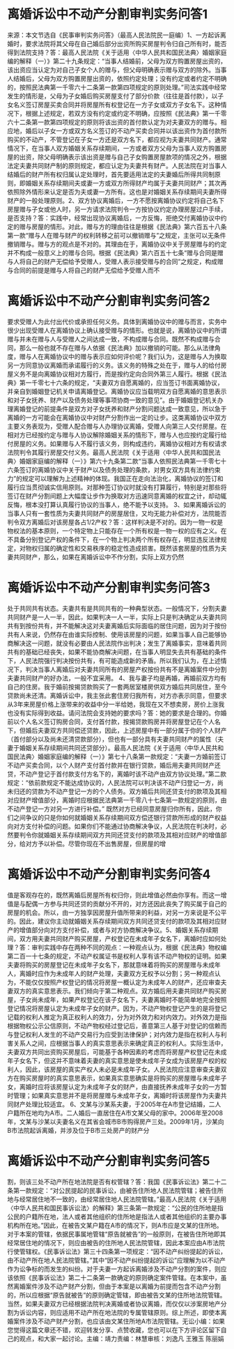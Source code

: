 # 离婚诉讼中不动产分割审判实务问答1

来源：本文节选自《民事审判实务问答》（最高人民法院民一庭编）1、一方起诉离婚时，要求法院将其父母在自己婚后部分出资所购买房屋判令归自己所有时，能否得到法院支持？答：最高人民法院《关于适用〈中华人民共和国民法典〉婚姻家庭编的解释（一）》第二十九条规定：“当事人结婚前，父母为双方购置房屋出资的，该出资应当认定为对自己子女个人的赠与，但父母明确表示赠与双方的除外。当事人结婚后，父母为双方购置房屋出资的，依照约定处理；没有约定或者约定不明确的，按照民法典第一千零六十二条第一款第四项规定的原则处理。”司法实践中经常发生的情形是，父母为子女婚后购买房屋支付了部分价款（往往是首付款），以子女名义签订房屋买卖合同并将房屋所有权登记在一方子女或双方子女名下。这种情况下，根据上述规定，若双方没有约定或约定不明确，应按照《民法典》第一千零六十二条第一款第四项规定的原则将该出资的首付款认定为对夫妻双方的赠与。相应地，婚后以子女一方或双方名义签订的不动产买卖合同并以该出资作为首付款所购买的不动产，不管登记在子女一方还是双方名下，都应视为夫妻共同财产。通常情况下，在当事人双方婚姻关系存续期间，一方或者双方父母为当事人双方购置房屋的出资，除父母明确表示该出资是赠与自己子女购置房屋款项的情况之外，根据法定夫妻共同财产制的原则规定，都应认定为夫妻共有财产。人民法院在对当事人结婚后的财产所有权归属认定处理时，首先要适用法定的夫妻婚后所得共同制原则，即婚姻关系存续期间夫或妻一方或双方所得财产均属于夫妻共同财产；其次再依照除外情形来认定是否为夫或妻一方所有。这也是对婚姻关系存续期间夫妻所得财产的一般处理原则。2、双方协议离婚后，一方不愿按离婚协议约定将自己名下房屋赠与子女或他人时，另一方请求法院判令一方按协议约定办理房屋过户手续，是否支持？答：实践中，经常出现协议离婚后，一方反悔，拒绝交付离婚协议中约定的赠与房屋的情形。对此，赠与方的理由往往是根据《民法典》第六百五十八条第一款“赠与人在赠与财产的权利转移之前可以撤销赠与”之规定，主张可以无条件撤销赠与。赠与方的观点是不对的。其理由在于，离婚协议中关于房屋赠与的约定并不构成一般意义上的赠与合同。根据《民法典》第六百五十七条“赠与合同是赠与人将自己的财产无偿给予受赠人，受赠人表示接受赠与的合同”之规定，构成赠与合同的前提是赠与人将自己的财产无偿给予受赠人而不

# 离婚诉讼中不动产分割审判实务问答2

要求受赠人为此付出代价或承担任何义务。具体到离婚协议中的赠与而言，实务中很少出现受赠人在离婚协议上确认接受赠与的情形。也就是说，离婚协议中的所谓赠与并未在赠与人与受赠人之间达成一致，不构成赠与合同。既然不构成赠与合同，那么一般也就不存在赠与人依据《民法典》加以撤销的可能。那么从法律角度，赠与人在离婚协议中的赠与表示应如何评价呢？我们认为，这是赠与人为换取另一方同意协议离婚而承诺履行的义务。该义务的特殊之处在于，赠与人的给付房屋义务不是向离婚协议相对方履行，而是按约定向合同外第三人履行。根据《民法典》第一千零七十六条的规定，“夫妻双方自愿离婚的，应当签订书面离婚协议，并亲自到婚姻登记机关申请离婚登记。离婚协议应当载明双方自愿离婚的意思表示和对子女抚养、财产以及债务处理等事项协商一致的意见”。由于婚姻登记机关办理离婚登记的前提条件是双方对子女抚养和财产分割问题达成一致意见，所以急于离婚的一方可能会在离婚协议中对财产分割作出一定的让步。这类离婚协议中双方主要义务表现为，受赠人配合赠与人办理协议离婚，受赠人向第三人交付房屋。在相对方已经按约定与赠与人协议解除婚姻关系的情形下，赠与人也应按约定履行给付房屋的义务。如果赠与人不履行该义务，则构成违约，离婚协议相对方有权请求法院判令其履行房屋交付义务。最高人民法院《关于适用〈中华人民共和国民法典〉婚姻家庭编的解释（一）》第六十九条第二款“当事人依照民法典第一千零七十六条签订的离婚协议中关于财产以及债务处理的条款，对男女双方具有法律约束力”的规定可以理解为上述精神的体现。我国正在走向法治化，离婚协议的签订和履行应当贯彻诚实信用原则。对那种签订协议时就没有打算履行，特别是对那些将签订在财产分割间题上大幅度让步作为换取对方迅速同意离婚的权宜之计，却动辄反悔，根本没打算认真履行协议的当事人，绝不能予以支持。 3、如果离婚诉讼的当事人只有一套性质为夫妻共同财产的房屋居住，又均无能力补偿对方，法院能否判令双方离婚后对该房屋各占1/2产权？答：这样判决是不对的。因为一物一权是物权法的基本原则，一个特定物上只能存在一个所有权是一物一权的应有之义。在不具备分别登记产权的条件下，在一个物上判决两个所有权存在，明显违反法律规定，对物权归属的确定性和交易秩序的稳定性造成损害。既然该套房屋的性质为夫妻共同财产，那么，如果在离婚诉讼中不作分割，实际上双方仍然

# 离婚诉讼中不动产分割审判实务问答3

处于共同共有状态。夫妻共有是共同共有的一种典型状态。一般情况下，分割夫妻共同财产是一人一半，因此，如果判决一人一半，实际上只是判决确定从夫妻共同共有到按份共有，并不能解决这对夫妻离婚后实际面临的居住问题，因为对于按份共有人来说，仍然存在由谁实际控制、使用该房屋的问题，如果当事人自己能够协商解决这一问题，就没有必要由人民法院作出判决；发生了离婚事实，意味着共同共有的基础已经丧失，如果不能协商解决间题，在当事人明显失去共有基础的条件下，人民法院强行判决按份共有，有可能造成新的矛盾。所以我们认为，在上述情况下，判决当事人离婚后对夫妻共同所有的房屋产权按份共有不是离婚案件中分割夫妻共同财产的好办法，一般不宜采用。 4、我与妻子均是再婚，再婚前双方均有自己的住房。我于婚前按揭贷款购买了一套两居室楼房供双方婚后共同居住，至今贷款尚未还清。离婚诉讼中，我主张此套住房归我所有，对方亦表示同意，但要求从3年来房屋价格上涨带来的收益中分一半给她，我现在又不想卖房，房价上涨我也没有实际得到收益。请问法院会支持她的要求吗？答：她的要求是合理的。你婚前以个人名义签订购房合同，支付首付款，按揭贷款购房并将房屋登记在个人名下，但婚后夫妻双方共同偿还贷款，因此，上述房屋中有一部分属于你的个人财产（首付部分以及尚未还清贷款部分），但也有一部分具有夫妻共同财产的属性（夫妻于婚姻关系存续期间共同还贷部分）。最高人民法院《关于适用〈中华人民共和国民法典〉婚姻家庭编的解释（一）》第七十八条第一款规定：“夫妻一方婚前签订不动产买卖合同，以个人财产支付首付款并在银行贷款，婚后用夫妻共同财产还贷，不动产登记于首付款支付方名下的，离婚时该不动产由双方协议处理。”第二款规定：“依前款规定不能达成协议的，人民法院可以判决该不动产归登记一方，尚未归还的贷款为不动产登记一方的个人债务。双方婚后共同还贷支付的款项及其相对应财产增值部分，离婚时应根据民法典第一千零八十七条第一款规定的原则，由不动产登记一方对另一方进行补偿。” 既然对方已经同意房屋归你所有，因此，你们之间争议的只是你如何就婚姻关系存续期间双方偿还银行贷款所形成的财产权益向对方支付补偿的问题。如果你们不能通过协商解决争议，人民法院在判决时，必然要判令你就婚姻关系存续期间双方共同还贷支付的款项及其相对应财产的增值部分，给对方予以补偿。尽管你现在不出售房屋，但房屋的增

# 离婚诉讼中不动产分割审判实务问答4

值是客观存在的，既然离婚后房屋所有权归你，则此增值必然由你享有。而这一增值是与配偶一方参与共同还贷的贡献分不开的，对方还因此丧失了购买属于自己的房屋的机会。所以，由一方独享因房屋升值所带来的利益，对另一方来说是不公平的。因此，建议你主动就婚姻关系存续期间双方共同还贷支付的款项及其相对应财产的增值部分向对方支付补偿，或者与对方协商解决争议。5、婚姻关系存续期间，双方用夫妻共同财产购买房屋，产权登记在未成年子女名下，离婚时应如何处理？答：审判实践中存在两种不同的观点：一种观点认为，根据《民法典》物权编第二百一十七条的规定，不动产权属证书是权利人享有该不动产物权的证明。如果夫妻将购买的房屋登记在未成年子女名下，那就意味着将购买的房屋赠与未成年人，离婚时应作为未成年人的财产处理，夫妻双方无权予以分割；另一种观点认为，不能仅仅按照产权登记的情况将房屋一概认定为未成年人的财产，还应审查夫妻双方的真实意思表示。我们倾向于第二种观点。双方婚后用夫妻共同财产购买房屋，子女尚未成年，如果产权登记在该子女名下，夫妻离婚时不能简单地完全按照登记情况将房屋认定为未成年子女的财产。因为，不动产物权登记产生的是将登记记载的权利人推定为真正权利人的效力，分为对外效力和对内效力。对外效力是指根据物权公示公信原则，不动产物权经过登记后，善意第三人基于对登记的信赖而与登记权利人发生的不动产交易行为应受到法律保护；对内效力是指在权利人与利害关系人之间，应根据当事人的真实意思表示来确定真正的权利人。实际生活中，夫妻双方共同出资购买房屋后，可能基于各种因素的考虑而将房屋产权登记在未成年子女名下，但这并不意味着夫妻的真实意思是使未成年子女成为该房屋产权的权利人，因此，该房屋的真实产权人未必是未成年子女。人民法院应注意审查夫妻双方在购买房屋时的真实意思表示，如果真实意思确实是将购买的房屋赠与未成年子女，离婚时应将该房屋认定为未成年子女的财产，由直接抚养未成年子女的一方暂时管理；如果真实意思并不是将房屋赠与未成年子女，离婚时将该房屋作为夫妻共同财产处理比较适宜。 6、文某与沙某系夫妻，于2005年在A市登记结婚，二人户籍所在地均为A市。二人婚后一直居住在A市文某父母的家中。2006年至2008年，文某与沙某以夫妻名义在其省会城市B市购得房产三处。2009年1月，沙某向B市法院起诉离婚，并涉及位于B市三处房产的财产分

# 离婚诉讼中不动产分割审判实务问答5

割，则该三处不动产所在地法院是否有权管辖？答：我国《民事诉讼法》第二十二条第一款规定：“对公民提起的民事诉讼，由被告住所地人民法院管辖；被告住所地与经常居住地不一致的，由经常居住地人民法院管辖。”最高人民法院《关于适用〈中华人民共和国民事诉讼法〉的解释》第三条第一款规定：“公民的住所地是指公民的户籍所在地，法人或者其他组织的住所地是指法人或者其他组织的主要办事机构所在地。”因此，在被告文某户籍在A市的情况下，则A市应是文某的住所地。对于本案的管辖，依据民事属地管辖“原告就被告”的一般原则，在被告住所地即其经常居住地的情况下，则应由被告的住所地人民法院管辖，因此本案应由A市法院行使管辖权。《民事诉讼法》第三十四条第一项规定：“因不动产纠纷提起的诉讼，由不动产所在地人民法院管辖。”其中“因不动产纠纷提起的诉讼”应理解为以不动产作为讼争标的而发生的纠纷。对于夫妻一方起诉离婚涉及不动产分割的案件，则应该依照《民事诉讼法》第二十二条第一款确定的原则确定案件管辖。在本案中，虽然离婚案件涉及不动产财产分割，但由于本案是以离婚为前提而包含不动产分割的，所以应根据“原告就被告”的原则确定管辖，即由被告文某的住所地法院管辖。当然，如果夫妻双方已经根据法院判决离婚或者协议离婚，而仅仅以涉案房地产分割为诉讼内容，则应适用不动产所在地法院的专属管辖原则。综上所述，即使本离婚案件涉及不动产财产分割，也应该由文某住所地A市法院管辖。无讼小编：如果您觉得这篇文章还不错，欢迎转发分享、点赞收藏，您也可以在下方评论区留下自己的观点，和大家一起讨论。主编：靖力责编：林慧审核：刘逸凡 王雅玉 陈丽娟 

